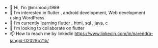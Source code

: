 - 👋 Hi, I’m @mrmodiji1999
- 👀 I’m interested in flutter ,  android development, Web development using WordPress 
- 🌱 I’m currently learning flutter , html, sql , java, c
- 💞️ I’m looking to collaborate on flutter
- 📫 How to reach me by linkedin https://www.linkedin.com/in/narendra-jangid-02029b21b/ 

<!---
mrmodiji1999/mrmodiji1999 is a ✨ special ✨ repository because its `README.md` (this file) appears on your GitHub profile.
You can click the Preview link to take a look at your changes.
--->

